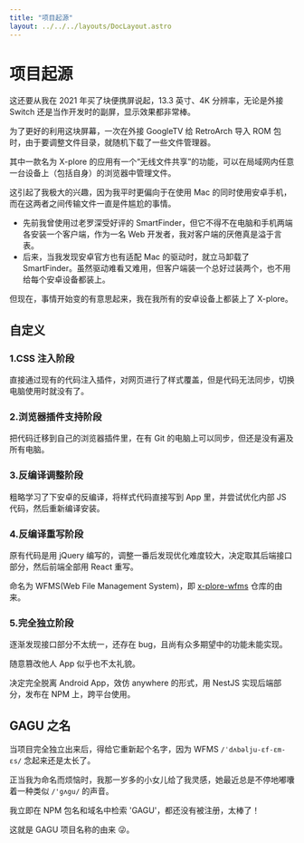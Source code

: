 ```yaml
---
title: "项目起源"
layout: ../../../layouts/DocLayout.astro
---
```


# 项目起源

这还要从我在 2021 年买了块便携屏说起，13.3 英寸、4K 分辨率，无论是外接 Switch 还是当作开发时的副屏，显示效果都非常棒。

为了更好的利用这块屏幕，一次在外接 GoogleTV 给 RetroArch 导入 ROM 包时，由于要调整文件目录，就随机下载了一些文件管理器。

其中一款名为 X-plore 的应用有一个“无线文件共享”的功能，可以在局域网内任意一台设备上（包括自身）的浏览器中管理文件。

这引起了我极大的兴趣，因为我平时更偏向于在使用 Mac 的同时使用安卓手机，而在这两者之间传输文件一直是件尴尬的事情。

- 先前我曾使用过老罗深受好评的 SmartFinder，但它不得不在电脑和手机两端各安装一个客户端，作为一名 Web 开发者，我对客户端的厌倦真是溢于言表。
- 后来，当我发现安卓官方也有适配 Mac 的驱动时，就立马卸载了 SmartFinder。虽然驱动难看又难用，但客户端装一个总好过装两个，也不用给每个安卓设备都装上。

但现在，事情开始变的有意思起来，我在我所有的安卓设备上都装上了 X-plore。

## 自定义

### 1.CSS 注入阶段

直接通过现有的代码注入插件，对网页进行了样式覆盖，但是代码无法同步，切换电脑使用时就没有了。

### 2.浏览器插件支持阶段

把代码迁移到自己的浏览器插件里，在有 Git 的电脑上可以同步，但还是没有遍及所有电脑。

### 3.反编译调整阶段

粗略学习了下安卓的反编译，将样式代码直接写到 App 里，并尝试优化内部 JS 代码，然后重新编译安装。

### 4.反编译重写阶段

原有代码是用 jQuery 编写的，调整一番后发现优化难度较大，决定取其后端接口部分，然后前端全部用 React 重写。

命名为 WFMS(Web File Management System)，即 [x-plore-wfms](https://github.com/chisw-archived/x-plore-wfms) 仓库的由来。

### 5.完全独立阶段

逐渐发现接口部分不太统一，还存在 bug，且尚有众多期望中的功能未能实现。

随意篡改他人 App 似乎也不太礼貌。

决定完全脱离 Android App，效仿 anywhere 的形式，用 NestJS 实现后端部分，发布在 NPM 上，跨平台使用。


## GAGU 之名

当项目完全独立出来后，得给它重新起个名字，因为 WFMS `/ˈdʌbəlju-ɛf-ɛm-ɛs/` 念起来还是太长了。

正当我为命名而烦恼时，我那一岁多的小女儿给了我灵感，她最近总是不停地嘟囔着一种类似 `/'gʌgu/` 的声音。

我立即在 NPM 包名和域名中检索 'GAGU'，都还没有被注册，太棒了！

这就是 GAGU 项目名称的由来 😜。
